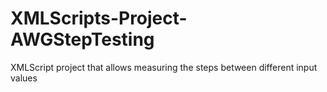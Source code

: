 # XMLScripts-Project-AWGStepTesting
XMLScript project that allows measuring the steps between different input values
